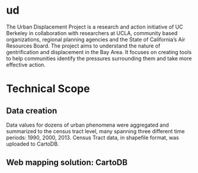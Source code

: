 # ud
The Urban Displacement Project is a research and action initiative of UC Berkeley in collaboration with researchers at UCLA, community based organizations, regional planning agencies and the State of California’s Air Resources Board. The project aims to understand the nature of gentrification and displacement in the Bay Area. It focuses on creating tools to help communities identify the pressures surrounding them and take more effective action.

# Technical Scope

## Data creation
Data values for dozens of urban phenomena were aggregated and summarized to the census tract level, many spanning three different time periods: 1990, 2000, 2013. Census Tract data, in shapefile format, was uploaded to CartoDB.

## Web mapping solution: CartoDB
